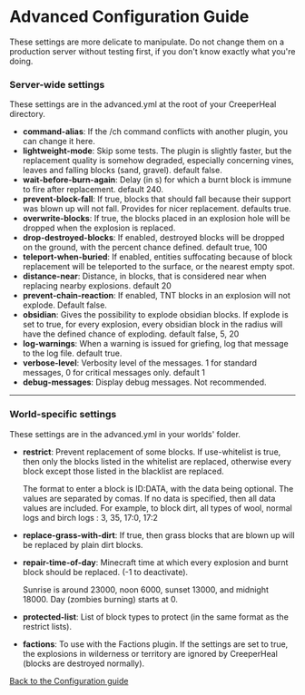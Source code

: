 Advanced Configuration Guide
===

These settings are more delicate to manipulate. Do not change them on a production server without testing first, if you don't know exactly what you're doing.

### Server-wide settings

These settings are in the advanced.yml at the root of your CreeperHeal directory.
* **command-alias**: If the /ch command conflicts with another plugin, you can change it here.
* **lightweight-mode**: Skip some tests. The plugin is slightly faster, but the replacement quality is somehow degraded, especially concerning vines, leaves and falling blocks (sand, gravel). default false.
* **wait-before-burn-again**: Delay (in s) for which a burnt block is immune to fire after replacement. default 240.
* **prevent-block-fall**: If true, blocks that should fall because their support was blown up will not fall. Provides for nicer replacement. defaults true.
* **overwrite-blocks**: If true, the blocks placed in an explosion hole will be dropped when the explosion is replaced.
* **drop-destroyed-blocks**: If enabled, destroyed blocks will be dropped on the ground, with the percent chance defined. default true, 100
* **teleport-when-buried**: If enabled, entities suffocating because of block replacement will be teleported to the surface, or the nearest empty spot.
* **distance-near**: Distance, in blocks, that is considered near when replacing nearby explosions. default 20
* **prevent-chain-reaction**: If enabled, TNT blocks in an explosion will not explode. Default false.
* **obsidian**: Gives the possibility to explode obsidian blocks. If explode is set to true, for every explosion, every obsidian block in the radius will have the defined chance of exploding. default false, 5, 20
* **log-warnings**: When a warning is issued for griefing, log that message to the log file. default true.
* **verbose-level**: Verbosity level of the messages. 1 for standard messages, 0 for critical messages only. default 1
* **debug-messages**: Display debug messages. Not recommended.

***

### World-specific settings

These settings are in the advanced.yml in your worlds' folder.

* **restrict**: Prevent replacement of some blocks. If use-whitelist is true, then only the blocks listed in the whitelist are replaced, otherwise every block except those listed in the blacklist are replaced. 

    The format to enter a block is ID:DATA, with the data being optional. The values are separated by comas. If no data is specified, then all data values are included. For example, to block dirt, all types of wool, normal logs and birch logs : 3, 35, 17:0, 17:2
* **replace-grass-with-dirt**: If true, then grass blocks that are blown up will be replaced by plain dirt blocks.
* **repair-time-of-day**: Minecraft time at which every explosion and burnt block should be replaced. (-1 to deactivate).

    Sunrise is around 23000, noon 6000, sunset 13000, and midnight 18000. Day (zombies burning) starts at 0.
* **protected-list**: List of block types to protect (in the same format as the restrict lists).
* **factions**: To use with the Factions plugin. If the settings are set to true, the explosions in wilderness or territory are ignored by CreeperHeal (blocks are destroyed normally).

[Back to the Configuration guide](/wiki/configuration/guide)